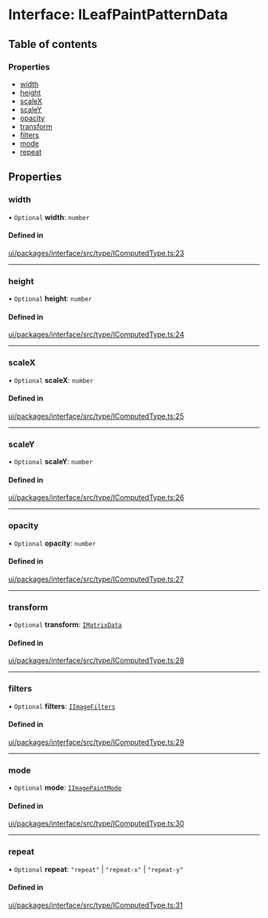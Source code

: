 # Interface: ILeafPaintPatternData

## Table of contents

### Properties

- [width](ILeafPaintPatternData.md#width)
- [height](ILeafPaintPatternData.md#height)
- [scaleX](ILeafPaintPatternData.md#scalex)
- [scaleY](ILeafPaintPatternData.md#scaley)
- [opacity](ILeafPaintPatternData.md#opacity)
- [transform](ILeafPaintPatternData.md#transform)
- [filters](ILeafPaintPatternData.md#filters)
- [mode](ILeafPaintPatternData.md#mode)
- [repeat](ILeafPaintPatternData.md#repeat)

## Properties

### width

• `Optional` **width**: `number`

#### Defined in

[ui/packages/interface/src/type/IComputedType.ts:23](https://github.com/leaferjs/leafer-ui/blob/a39c489/packages/interface/src/type/IComputedType.ts#L23)

___

### height

• `Optional` **height**: `number`

#### Defined in

[ui/packages/interface/src/type/IComputedType.ts:24](https://github.com/leaferjs/leafer-ui/blob/a39c489/packages/interface/src/type/IComputedType.ts#L24)

___

### scaleX

• `Optional` **scaleX**: `number`

#### Defined in

[ui/packages/interface/src/type/IComputedType.ts:25](https://github.com/leaferjs/leafer-ui/blob/a39c489/packages/interface/src/type/IComputedType.ts#L25)

___

### scaleY

• `Optional` **scaleY**: `number`

#### Defined in

[ui/packages/interface/src/type/IComputedType.ts:26](https://github.com/leaferjs/leafer-ui/blob/a39c489/packages/interface/src/type/IComputedType.ts#L26)

___

### opacity

• `Optional` **opacity**: `number`

#### Defined in

[ui/packages/interface/src/type/IComputedType.ts:27](https://github.com/leaferjs/leafer-ui/blob/a39c489/packages/interface/src/type/IComputedType.ts#L27)

___

### transform

• `Optional` **transform**: [`IMatrixData`](IMatrixData.md)

#### Defined in

[ui/packages/interface/src/type/IComputedType.ts:28](https://github.com/leaferjs/leafer-ui/blob/a39c489/packages/interface/src/type/IComputedType.ts#L28)

___

### filters

• `Optional` **filters**: [`IImageFilters`](IImageFilters.md)

#### Defined in

[ui/packages/interface/src/type/IComputedType.ts:29](https://github.com/leaferjs/leafer-ui/blob/a39c489/packages/interface/src/type/IComputedType.ts#L29)

___

### mode

• `Optional` **mode**: [`IImagePaintMode`](../modules.md#iimagepaintmode)

#### Defined in

[ui/packages/interface/src/type/IComputedType.ts:30](https://github.com/leaferjs/leafer-ui/blob/a39c489/packages/interface/src/type/IComputedType.ts#L30)

___

### repeat

• `Optional` **repeat**: ``"repeat"`` \| ``"repeat-x"`` \| ``"repeat-y"``

#### Defined in

[ui/packages/interface/src/type/IComputedType.ts:31](https://github.com/leaferjs/leafer-ui/blob/a39c489/packages/interface/src/type/IComputedType.ts#L31)
